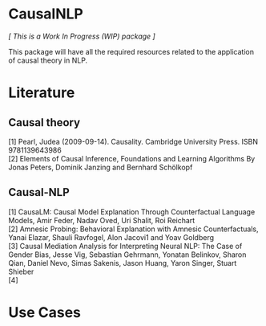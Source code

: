 # CausalNLP

_[ This is a Work In Progress (WIP) package ]_

This package will have all the required resources related to the application of causal theory in NLP.

# Literature

## Causal theory

[1] Pearl, Judea (2009-09-14). Causality. Cambridge University Press. ISBN 9781139643986 <br>
[2] Elements of Causal Inference, Foundations and Learning Algorithms By Jonas Peters, Dominik Janzing and Bernhard Schölkopf

## Causal-NLP

[1] CausaLM: Causal Model Explanation Through Counterfactual Language Models, Amir Feder, Nadav Oved, Uri Shalit, Roi Reichart <br>
[2] Amnesic Probing: Behavioral Explanation with Amnesic Counterfactuals, Yanai Elazar, Shauli Ravfogel, Alon Jacovi1 and Yoav Goldberg <br>
[3] Causal Mediation Analysis for Interpreting Neural NLP: The Case of Gender Bias, Jesse Vig, Sebastian Gehrmann, Yonatan Belinkov, Sharon Qian, Daniel Nevo, Simas Sakenis, Jason Huang, Yaron Singer, Stuart Shieber <br>
[4] 

# Use Cases 
